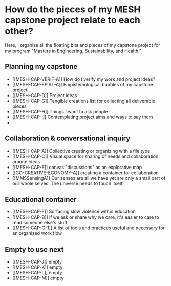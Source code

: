 # How do the pieces of my MESH capstone project relate to each other?
Here, I organize all the floating bits and pieces of my capstone project for my program "Masters in Engineering, Sustainability, and Health."

## Planning my capstone
- [[MESH-CAP-VERIF-A]] How do I verify my work and project ideas?
- [[MESH-CAP-EPIST-A]] Empistemological bubbles of my capstone project
- [[MESH-CAP-D]] Project ideas
- [[MESH-CAP-G]] Tangible creations list for collecting all deliverable pieces
- [[MESH-CAP-H]] Things I want to ask people
- [[MESH-CAP-I]] Contemplating project aims and ways to say them
- 
## Collaboration & conversational inquiry
- [[MESH-CAP-A]] Collective creating or organizing with a file type  
- [[MESH-CAP-C]] Visual space for sharing of needs and collaboration around ideas 
- [[MESH-CAP-E]] canvas "discussions" as an explorative map
- [[CO-CREATIVE-ECONOMY-A]] creating a container for collaboration 
- [[MMSSensingA]] Our senses are all we have yet are only a small part of our whole selves. The universe needs to touch itself

## Educational container 
- [[MESH-CAP-F]] Surfacing slow violence within education
- [[MESH-CAP-B]] if we ask or share why we care, it's easier to care to read someone else's stuff 
- [[MESH-CAP-G-1]] A list of tools and practices useful and necessary for an organized work flow


## Empty to use next
- [[MESH-CAP-J]] empty
- [[MESH-CAP-K]] empty
- [[MESH-CAP-L]] empty
- [[MESH-CAP-M]] empty








